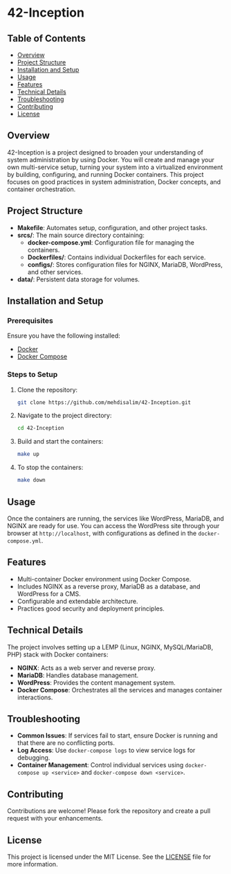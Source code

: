 # 42-Inception

## Table of Contents

- [Overview](#overview)
- [Project Structure](#project-structure)
- [Installation and Setup](#installation-and-setup)
- [Usage](#usage)
- [Features](#features)
- [Technical Details](#technical-details)
- [Troubleshooting](#troubleshooting)
- [Contributing](#contributing)
- [License](#license)

## Overview

42-Inception is a project designed to broaden your understanding of system administration by using Docker. You will create and manage your own multi-service setup, turning your system into a virtualized environment by building, configuring, and running Docker containers. This project focuses on good practices in system administration, Docker concepts, and container orchestration.

## Project Structure

- **Makefile**: Automates setup, configuration, and other project tasks.
- **srcs/**: The main source directory containing:
  - **docker-compose.yml**: Configuration file for managing the containers.
  - **Dockerfiles/**: Contains individual Dockerfiles for each service.
  - **configs/**: Stores configuration files for NGINX, MariaDB, WordPress, and other services.
- **data/**: Persistent data storage for volumes.

## Installation and Setup

### Prerequisites

Ensure you have the following installed:

- [Docker](https://www.docker.com/get-started)
- [Docker Compose](https://docs.docker.com/compose/)

### Steps to Setup

1. Clone the repository:
    ```bash
    git clone https://github.com/mehdisalim/42-Inception.git
    ```
2. Navigate to the project directory:
    ```bash
    cd 42-Inception
    ```
3. Build and start the containers:
    ```bash
    make up
    ```
4. To stop the containers:
    ```bash
    make down
    ```

## Usage

Once the containers are running, the services like WordPress, MariaDB, and NGINX are ready for use. You can access the WordPress site through your browser at `http://localhost`, with configurations as defined in the `docker-compose.yml`.

## Features

- Multi-container Docker environment using Docker Compose.
- Includes NGINX as a reverse proxy, MariaDB as a database, and WordPress for a CMS.
- Configurable and extendable architecture.
- Practices good security and deployment principles.
  
## Technical Details

The project involves setting up a LEMP (Linux, NGINX, MySQL/MariaDB, PHP) stack with Docker containers:

- **NGINX**: Acts as a web server and reverse proxy.
- **MariaDB**: Handles database management.
- **WordPress**: Provides the content management system.
- **Docker Compose**: Orchestrates all the services and manages container interactions.

## Troubleshooting

- **Common Issues**: If services fail to start, ensure Docker is running and that there are no conflicting ports.
- **Log Access**: Use `docker-compose logs` to view service logs for debugging.
- **Container Management**: Control individual services using `docker-compose up <service>` and `docker-compose down <service>`.

## Contributing

Contributions are welcome! Please fork the repository and create a pull request with your enhancements.

## License

This project is licensed under the MIT License. See the [LICENSE](LICENSE) file for more information.
